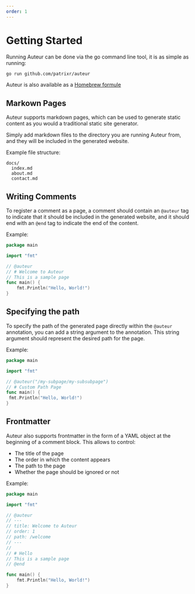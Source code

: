 ```yaml
---
order: 1
---
```


# Getting Started

Running Auteur can be done via the go command line tool, it is as simple as running:

```sh
go run github.com/patrixr/auteur
```

Auteur is also available as a [Homebrew formule](/installation)

## Markown Pages

Auteur supports markdown pages, which can be used to generate static content as you would a traditional static site generator.

Simply add markdown files to the directory you are running Auteur from, and they will be included in the generated website.

Example file structure:

```
docs/
  index.md
  about.md
  contact.md
```

## Writing Comments

To register a comment as a page, a comment should contain an `@auteur` tag to indicate that it should be included in the generated website, and it should end with an `@end` tag to indicate the end of the content.

Example:

```go
package main

import "fmt"

// @auteur
// # Welcome to Auteur
// This is a sample page
func main() {
	fmt.Println("Hello, World!")
}
```

## Specifying the path

To specify the path of the generated page directly within the `@auteur` annotation, you can add a string argument to the annotation.
This string argument should represent the desired path for the page.

Example:

```go
package main

import "fmt"

// @auteur("/my-subpage/my-subsubpage")
// # Custom Path Page
func main() {
 fmt.Println("Hello, World!")
}
```

## Frontmatter

Auteur also supports frontmatter in the form of a YAML object at the beginning of a comment block.
This allows to control:

- The title of the page
- The order in which the content appears
- The path to the page
- Whether the page should be ignored or not

Example:

```go
package main

import "fmt"

// @auteur
// ---
// title: Welcome to Auteur
// order: 1
// path: /welcome
// ---
//
// # Hello
// This is a sample page
// @end

func main() {
	fmt.Println("Hello, World!")
}
```
